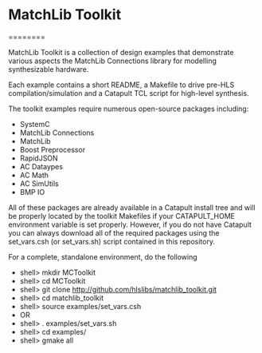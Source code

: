 # MatchLib Toolkit
========

MatchLib Toolkit is a collection of design examples that demonstrate various aspects the MatchLib Connections library for modelling synthesizable hardware.

Each example contains a short README, a Makefile to drive pre-HLS compilation/simulation and a Catapult TCL script for high-level synthesis.

The toolkit examples require numerous open-source packages including:
- SystemC
- MatchLib Connections
- MatchLib
- Boost Preprocessor
- RapidJSON
- AC Dataypes
- AC Math
- AC SimUtils
- BMP IO

All of these packages are already available in a Catapult install tree and will be properly located by the toolkit Makefiles if your CATAPULT_HOME environment variable is set properly. 
However, if you do not have Catapult you can always download all of the required packages using the set_vars.csh (or set_vars.sh) script contained in this repository.

For a complete, standalone environment, do the following
- shell> mkdir MCToolkit
- shell> cd MCToolkit
- shell> git clone http://github.com/hlslibs/matchlib_toolkit.git
- shell> cd matchlib_toolkit
- shell> source examples/set_vars.csh
-   OR
- shell> . examples/set_vars.sh
- shell> cd examples/<a particular example>
- shell> gmake all


